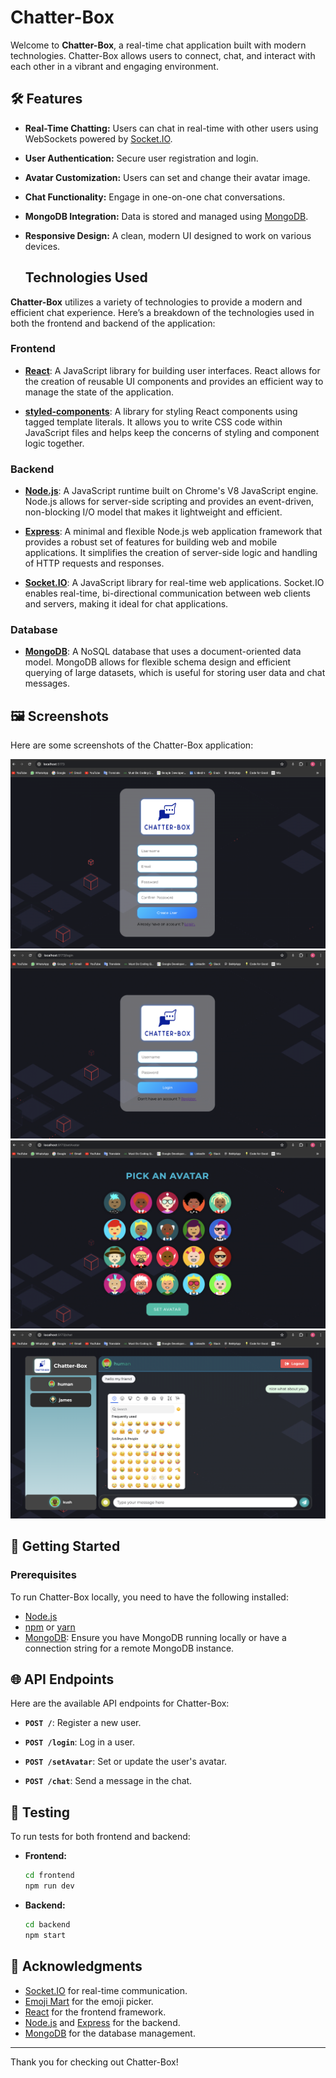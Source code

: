 # Chatter-Box

Welcome to **Chatter-Box**, a real-time chat application built with modern technologies. Chatter-Box allows users to connect, chat, and interact with each other in a vibrant and engaging environment.

## 🛠️ Features

- **Real-Time Chatting:** Users can chat in real-time with other users using WebSockets powered by [Socket.IO](https://socket.io/).
- **User Authentication:** Secure user registration and login.
- **Avatar Customization:** Users can set and change their avatar image.
- **Chat Functionality:** Engage in one-on-one chat conversations.
- **MongoDB Integration:** Data is stored and managed using [MongoDB](https://www.mongodb.com/).
- **Responsive Design:** A clean, modern UI designed to work on various devices.

  ## Technologies Used

**Chatter-Box** utilizes a variety of technologies to provide a modern and efficient chat experience. Here’s a breakdown of the technologies used in both the frontend and backend of the application:

### Frontend

- **[React](https://reactjs.org/)**: A JavaScript library for building user interfaces. React allows for the creation of reusable UI components and provides an efficient way to manage the state of the application.

- **[styled-components](https://styled-components.com/)**: A library for styling React components using tagged template literals. It allows you to write CSS code within JavaScript files and helps keep the concerns of styling and component logic together.

### Backend

- **[Node.js](https://nodejs.org/)**: A JavaScript runtime built on Chrome's V8 JavaScript engine. Node.js allows for server-side scripting and provides an event-driven, non-blocking I/O model that makes it lightweight and efficient.

- **[Express](https://expressjs.com/)**: A minimal and flexible Node.js web application framework that provides a robust set of features for building web and mobile applications. It simplifies the creation of server-side logic and handling of HTTP requests and responses.

- **[Socket.IO](https://socket.io/)**: A JavaScript library for real-time web applications. Socket.IO enables real-time, bi-directional communication between web clients and servers, making it ideal for chat applications.

### Database

- **[MongoDB](https://www.mongodb.com/)**: A NoSQL database that uses a document-oriented data model. MongoDB allows for flexible schema design and efficient querying of large datasets, which is useful for storing user data and chat messages.



## 🖼️ Screenshots

Here are some screenshots of the Chatter-Box application:

![Chatter-Box Screenshot 1](./frontend/screenshots/Register.png)
![Chatter-Box Screenshot 2](./frontend/screenshots/Login.png)
![Chatter-Box Screenshot 3](./frontend/screenshots/Avatat.png)
![Chatter-Box Screenshot 4](./frontend/screenshots/Chat.png)

## 🚀 Getting Started

### Prerequisites

To run Chatter-Box locally, you need to have the following installed:

- [Node.js](https://nodejs.org/)
- [npm](https://www.npmjs.com/) or [yarn](https://yarnpkg.com/)
- [MongoDB](https://www.mongodb.com/): Ensure you have MongoDB running locally or have a connection string for a remote MongoDB instance.


## 🌐 API Endpoints

Here are the available API endpoints for Chatter-Box:

- **`POST /`**: Register a new user.

- **`POST /login`**: Log in a user.

- **`POST /setAvatar`**: Set or update the user's avatar.

- **`POST /chat`**: Send a message in the chat.


## 🧪 Testing

To run tests for both frontend and backend:

- **Frontend:**

    ```bash
    cd frontend
    npm run dev
    ```

- **Backend:**

    ```bash
    cd backend
    npm start
    ```


## 📜 Acknowledgments

- [Socket.IO](https://socket.io/) for real-time communication.
- [Emoji Mart](https://github.com/missive/emoji-mart) for the emoji picker.
- [React](https://reactjs.org/) for the frontend framework.
- [Node.js](https://nodejs.org/) and [Express](https://expressjs.com/) for the backend.
- [MongoDB](https://www.mongodb.com/) for the database management.

---

Thank you for checking out Chatter-Box!


